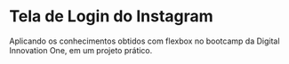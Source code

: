 # Tela de Login do Instagram
Aplicando os conhecimentos obtidos com flexbox no bootcamp da Digital Innovation One, em um projeto prático.
